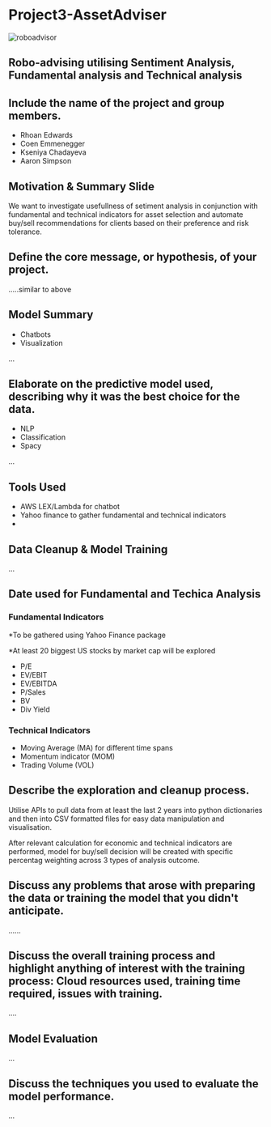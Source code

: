 # Project3-AssetAdviser
![roboadvisor](https://inc42.com/wp-content/uploads/2021/05/Robo-Advisor-Feature.jpg)  

## Robo-advising utilising Sentiment Analysis, Fundamental analysis and Technical analysis

## Include the name of the project and group members.

- Rhoan Edwards
- Coen Emmenegger
- Kseniya Chadayeva
- Aaron Simpson


## Motivation & Summary Slide
We want to investigate usefullness of setiment analysis in conjunction with fundamental and technical indicators for asset selection and automate buy/sell recommendations for clients based on their preference and risk tolerance.

## Define the core message, or hypothesis, of your project.
.....similar to above

## Model Summary
- Chatbots
- Visualization

...


## Elaborate on the predictive model used, describing why it was the best choice for the data.
- NLP
- Classification
- Spacy

...

## Tools Used
- AWS LEX/Lambda for chatbot
- Yahoo finance to gather fundamental and technical indicators
-

## Data Cleanup & Model Training
...

## Date used for Fundamental and Techica Analysis

### Fundamental Indicators
 *To be gathered using Yahoo Finance package
 
 *At least 20 biggest US stocks by market cap will be explored
 - P/E
 - EV/EBIT
 - EV/EBITDA
 - P/Sales
 - BV
 - Div Yield

### Technical Indicators

- Moving Average (MA) for different time spans
- Momentum indicator (MOM)
- Trading Volume (VOL)

## Describe the exploration and cleanup process.

Utilise APIs to pull data from at least the last 2 years into python dictionaries and then into CSV formatted files for easy data manipulation and visualisation.

After relevant calculation for economic and technical indicators are performed, model for buy/sell decision will be created with specific percentag weighting across 3 types of analysis outcome.


## Discuss any problems that arose with preparing the data or training the model that you didn't anticipate.

......

## Discuss the overall training process and highlight anything of interest with the training process: Cloud resources used, training time required, issues with training.

....
## Model Evaluation
...


## Discuss the techniques you used to evaluate the model performance.
...
